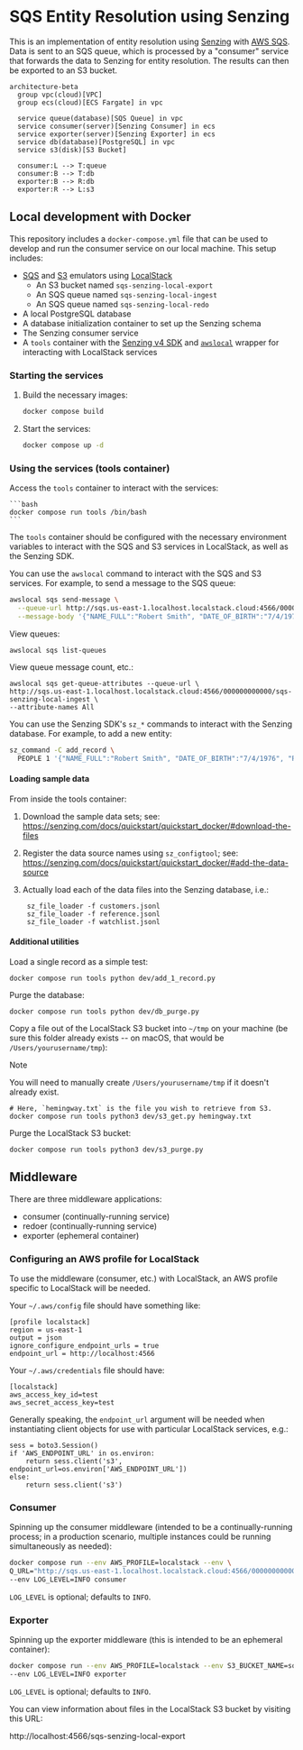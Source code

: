 # SQS Entity Resolution using Senzing

This is an implementation of entity resolution using [Senzing] with [AWS
SQS][sqs]. Data is sent to an SQS queue, which is processed by a "consumer"
service that forwards the data to Senzing for entity resolution. The results can
then be exported to an S3 bucket.

```mermaid
architecture-beta
  group vpc(cloud)[VPC]
  group ecs(cloud)[ECS Fargate] in vpc

  service queue(database)[SQS Queue] in vpc
  service consumer(server)[Senzing Consumer] in ecs
  service exporter(server)[Senzing Exporter] in ecs
  service db(database)[PostgreSQL] in vpc
  service s3(disk)[S3 Bucket]

  consumer:L --> T:queue
  consumer:B --> T:db
  exporter:B --> R:db
  exporter:R --> L:s3
```

## Local development with Docker

This repository includes a `docker-compose.yml` file that can be used to develop
and run the consumer service on our local machine. This setup includes:

- [SQS][sqs-local] and [S3][s3-local] emulators using [LocalStack]
  - An S3 bucket named `sqs-senzing-local-export`
  - An SQS queue named `sqs-senzing-local-ingest`
  - An SQS queue named `sqs-senzing-local-redo`
- A local PostgreSQL database
- A database initialization container to set up the Senzing schema
- The Senzing consumer service
- A `tools` container with the [Senzing v4 SDK][senzing-sdk] and
  [`awslocal`][awslocal] wrapper for interacting with LocalStack services

### Starting the services

1. Build the necessary images:

   ```bash
   docker compose build
   ```

1. Start the services:

   ```bash
   docker compose up -d
   ```

### Using the services (tools container)

Access the `tools` container to interact with the services:

    ```bash
    docker compose run tools /bin/bash
    ```

The `tools` container should be configured with the necessary environment
variables to interact with the SQS and S3 services in LocalStack, as well as the
Senzing SDK.

You can use the `awslocal` command to interact with the SQS and S3 services. For
example, to send a message to the SQS queue:

```bash
awslocal sqs send-message \
  --queue-url http://sqs.us-east-1.localhost.localstack.cloud:4566/000000000000/sqs-senzing-local-ingest \
  --message-body '{"NAME_FULL":"Robert Smith", "DATE_OF_BIRTH":"7/4/1976", "PHONE_NUMBER":"555-555-2088"}'
```

View queues:

    awslocal sqs list-queues

View queue message count, etc.:

    awslocal sqs get-queue-attributes --queue-url \
    http://sqs.us-east-1.localhost.localstack.cloud:4566/000000000000/sqs-senzing-local-ingest \
    --attribute-names All

You can use the Senzing SDK's `sz_*` commands to interact with the Senzing
database. For example, to add a new entity:

```bash
sz_command -C add_record \
  PEOPLE 1 '{"NAME_FULL":"Robert Smith", "DATE_OF_BIRTH":"7/4/1976", "PHONE_NUMBER":"555-555-2088"}'
```

#### Loading sample data

From inside the tools container:

1. Download the sample data sets; see:
https://senzing.com/docs/quickstart/quickstart_docker/#download-the-files
2. Register the data source names using `sz_configtool`; see:
https://senzing.com/docs/quickstart/quickstart_docker/#add-the-data-source
3. Actually load each of the data files into the Senzing database, i.e.:

        sz_file_loader -f customers.jsonl
        sz_file_loader -f reference.jsonl
        sz_file_loader -f watchlist.jsonl

#### Additional utilities

Load a single record as a simple test:

    docker compose run tools python dev/add_1_record.py

Purge the database:

    docker compose run tools python dev/db_purge.py

Copy a file out of the LocalStack S3 bucket into `~/tmp` on your machine (be 
sure this folder already exists -- on macOS, that would be 
`/Users/yourusername/tmp`):

> [!NOTE]
> You will need to manually create `/Users/yourusername/tmp` if it
> doesn't already exist.

    # Here, `hemingway.txt` is the file you wish to retrieve from S3.
    docker compose run tools python3 dev/s3_get.py hemingway.txt      

Purge the LocalStack S3 bucket:

    docker compose run tools python3 dev/s3_purge.py

## Middleware

There are three middleware applications:

- consumer (continually-running service)
- redoer (continually-running service)
- exporter (ephemeral container)

### Configuring an AWS profile for LocalStack

To use the middleware (consumer, etc.) with LocalStack, an AWS profile specific
to LocalStack will be needed.

Your `~/.aws/config` file should have something like:

    [profile localstack]
    region = us-east-1
    output = json
    ignore_configure_endpoint_urls = true
    endpoint_url = http://localhost:4566

Your `~/.aws/credentials` file should have:

    [localstack]
    aws_access_key_id=test
    aws_secret_access_key=test

Generally speaking, the `endpoint_url` argument will be needed when
instantiating client objects for use with particular LocalStack services, e.g.:

    sess = boto3.Session()
    if 'AWS_ENDPOINT_URL' in os.environ:
        return sess.client('s3', endpoint_url=os.environ['AWS_ENDPOINT_URL'])
    else:
        return sess.client('s3')

### Consumer

Spinning up the consumer middleware (intended to be a continually-running 
process; in a production scenario, multiple instances could be running 
simultaneously as needed):

   ```bash
   docker compose run --env AWS_PROFILE=localstack --env \
   Q_URL="http://sqs.us-east-1.localhost.localstack.cloud:4566/000000000000/sqs-senzing-local-ingest" \
   --env LOG_LEVEL=INFO consumer
   ```

`LOG_LEVEL` is optional; defaults to `INFO`.

### Exporter

Spinning up the exporter middleware (this is intended to be an ephemeral
container):

  ```bash
  docker compose run --env AWS_PROFILE=localstack --env S3_BUCKET_NAME=sqs-senzing-local-export \
  --env LOG_LEVEL=INFO exporter
  ```

`LOG_LEVEL` is optional; defaults to `INFO`.

You can view information about files in the LocalStack S3 bucket by visiting
this URL:

  http://localhost:4566/sqs-senzing-local-export


[awslocal]: https://docs.localstack.cloud/aws/integrations/aws-native-tools/aws-cli/#localstack-aws-cli-awslocal
[localstack]: https://www.localstack.cloud/
[senzing]: https://senzing.com
[senzing-sdk]: https://senzing.com/docs/python/4/
[s3-local]: https://docs.localstack.cloud/aws/services/s3/
[sqs]: https://docs.aws.amazon.com/AWSSimpleQueueService/latest/SQSDeveloperGuide/welcome.html
[sqs-local]: https://docs.localstack.cloud/aws/services/sqs/
